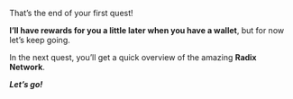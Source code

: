 That’s the end of your first quest!

**I’ll have rewards for you a little later when you have a wallet**, but for now let’s keep going.

In the next quest, you’ll get a quick overview of the amazing **Radix Network**.

**_Let’s go!_**
